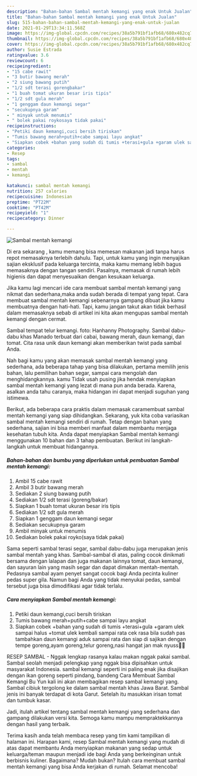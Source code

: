 ```yaml
---
description: "Bahan-bahan Sambal mentah kemangi yang enak Untuk Jualan"
title: "Bahan-bahan Sambal mentah kemangi yang enak Untuk Jualan"
slug: 515-bahan-bahan-sambal-mentah-kemangi-yang-enak-untuk-jualan
date: 2021-01-29T13:34:11.568Z
image: https://img-global.cpcdn.com/recipes/38a5b791bf1afb68/680x482cq70/sambal-mentah-kemangi-foto-resep-utama.jpg
thumbnail: https://img-global.cpcdn.com/recipes/38a5b791bf1afb68/680x482cq70/sambal-mentah-kemangi-foto-resep-utama.jpg
cover: https://img-global.cpcdn.com/recipes/38a5b791bf1afb68/680x482cq70/sambal-mentah-kemangi-foto-resep-utama.jpg
author: Susie Estrada
ratingvalue: 3.6
reviewcount: 6
recipeingredient:
- "15 cabe rawit"
- "3 butir bawang merah"
- "2 siung bawang putih"
- "1/2 sdt terasi gorengbakar"
- "1 buah tomat ukuran besar iris tipis"
- "1/2 sdt gula merah"
- "1 genggam daun kemangi segar"
- "secukupnya garam"
- " minyak untuk menumis"
- " bolek pakai roykosaya tidak pakai"
recipeinstructions:
- "Petiki daun kemangi,cuci bersih tiriskan"
- "Tumis bawang merah+putih+cabe sampai layu angkat"
- "Siapkan cobek +bahan yang sudah di tumis +terasi+gula +garam ulek sampai halus +tomat ulek kembali sampai rata cek rasa bila sudah pas tambahkan daun kemangi aduk sampai rata dan siap di sajikan dengan tempe goreng,ayam goreng,telur goreng,nasi hangat jan mak nyuss🥰🥰"
categories:
- Resep
tags:
- sambal
- mentah
- kemangi

katakunci: sambal mentah kemangi 
nutrition: 257 calories
recipecuisine: Indonesian
preptime: "PT22M"
cooktime: "PT42M"
recipeyield: "1"
recipecategory: Dinner

---
```



![Sambal mentah kemangi](https://img-global.cpcdn.com/recipes/38a5b791bf1afb68/680x482cq70/sambal-mentah-kemangi-foto-resep-utama.jpg)

Di era  sekarang , kamu memang bisa memesan makanan jadi tanpa harus repot memasaknya terlebih dahulu. Tapi, untuk kamu yang ingin menyajikan sajian eksklusif pada keluarga tercinta, maka kamu memang lebih bagus memasaknya dengan tangan sendiri. Pasalnya, memasak di rumah lebih higienis dan dapat menyesuaikan dengan kesukaan keluarga.

Jika kamu lagi mencari ide cara membuat sambal mentah kemangi yang nikmat dan sederhana,maka anda sudah berada di tempat yang tepat. Cara membuat sambal mentah kemangi  sebenarnya gampang dibuat jika kamu membuatnya dengan hati-hati. Tapi, kamu jangan takut akan tidak berhasil dalam memasaknya 
sebab di artikel ini kita akan mengupas sambal mentah kemangi dengan cermat.  

Sambal tempat telur kemangi. foto: Hanhanny Photography. Sambal dabu-dabu khas Manado terbuat dari cabai, bawang merah, daun kemangi, dan tomat. Cita rasa unik daun kemangi akan memberikan twist pada sambal Anda.

Nah bagi kamu yang akan memasak sambal mentah kemangi yang sederhana, ada beberapa tahap yang bisa dilakukan, pertama memilih jenis bahan, lalu pemilihan bahan segar, sampai cara mengolah dan menghidangkannya. kamu Tidak usah pusing jika hendak menyiapkan sambal mentah kemangi yang lezat di mana pun anda berada. Karena, asalkan anda  tahu caranya, maka hidangan ini dapat menjadi suguhan yang istimewa.

Berikut, ada beberapa cara praktis  dalam memasak caramembuat sambal mentah kemangi yang siap dihidangkan. Sekarang, yuk kita coba variasikan sambal mentah kemangi sendiri di rumah. Tetap dengan bahan yang sederhana, sajian ini bisa memberi manfaat dalam membantu menjaga kesehatan tubuh kita. Anda dapat menyiapkan Sambal mentah kemangi menggunakan 10 bahan dan 3 tahap pembuatan. Berikut ini langkah-langkah untuk membuat hidangannya.

<!--inarticleads1-->

##### Bahan-bahan dan bumbu yang diperlukan untuk pembuatan Sambal mentah kemangi:

1. Ambil 15 cabe rawit
1. Ambil 3 butir bawang merah
1. Sediakan 2 siung bawang putih
1. Sediakan 1/2 sdt terasi (goreng/bakar)
1. Siapkan 1 buah tomat ukuran besar iris tipis
1. Sediakan 1/2 sdt gula merah
1. Siapkan 1 genggam daun kemangi segar
1. Sediakan secukupnya garam
1. Ambil  minyak untuk menumis
1. Sediakan  bolek pakai royko(saya tidak pakai)


Sama seperti sambal terasi segar, sambal dabu-dabu juga merupakan jenis sambal mentah yang khas. Sambal-sambal di atas, paling cocok dinikmati bersama dengan lalapan dan juga makanan lainnya tomat, daun kemangi, dan sayuran lain yang masih segar dan dapat dimakan mentah-mentah. Pedasnya sambal ayam penyet sangat cocok bagi Anda pecinta kuliner pedas super gila. Namun bagi Anda yang tidak menyukai pedas, sambal tersebut juga bisa dimodifikasi agar tidak terlalu. 

<!--inarticleads2-->

##### Cara menyiapkan Sambal mentah kemangi:

1. Petiki daun kemangi,cuci bersih tiriskan
1. Tumis bawang merah+putih+cabe sampai layu angkat
1. Siapkan cobek +bahan yang sudah di tumis +terasi+gula +garam ulek sampai halus +tomat ulek kembali sampai rata cek rasa bila sudah pas tambahkan daun kemangi aduk sampai rata dan siap di sajikan dengan tempe goreng,ayam goreng,telur goreng,nasi hangat jan mak nyuss🥰🥰


RESEP SAMBAL - Nggak lengkap rasanya kalau makan nggak pakai sambal. Sambal seolah menjadi pelengkap yang nggak bisa dipisahkan untuk masyarakat Indonesia. sambal kemangi seperti ini paling enak jika disajikan dengan ikan goreng seperti pindang, bandeng Cara Membuat Sambal Kemangi Bu Yun kali ini akan membagikan resep sambal kemangi yang. Sambal cibiuk tergolong ke dalam sambal mentah khas Jawa Barat. Sambal jenis ini banyak terdapat di kota Garut. Setelah itu masukkan irisan tomat dan tumbuk kasar. 

Jadi, itulah artikel tentang  sambal mentah kemangi  yang sederhana dan gampang dilakukan versi kita. Semoga kamu mampu mempraktekkannya dengan hasil yang terbaik. 

Terima kasih anda telah membaca resep yang tim kami tampilkan di halaman ini. Harapan kami, resep  Sambal mentah kemangi yang mudah di atas dapat membantu Anda menyiapkan makanan yang sedap untuk keluarga/teman maupun menjadi ide bagi Anda yang berkeinginan untuk berbisnis kuliner. Bagaimana? Mudah bukan? Itulah cara membuat sambal mentah kemangi yang bisa Anda kerjakan di rumah. Selamat mencoba!

